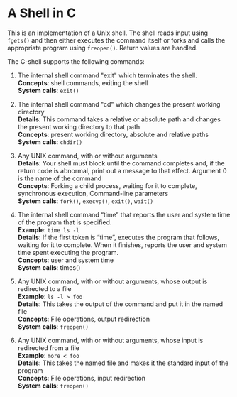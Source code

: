# A Shell in C

This is an implementation of a Unix shell. The shell reads input using `fgets()` and then either executes the command itself or forks and calls the appropriate program using `freopen()`. Return values are handled. 

The C-shell supports the following commands:

1. The internal shell command "exit" which terminates the shell.  
   **Concepts**: shell commands, exiting the shell  
   **System calls**: `exit()`  
 
2. The internal shell command "cd" which changes the present working directory  
   **Details**: This command takes a relative or absolute path and changes the present working directory to that path  
   **Concepts**: present working directory, absolute and relative paths  
   **System calls**: `chdir()`  
 
3. Any UNIX command, with or without arguments  
   **Details**: Your shell must block until the command completes and, if the return code is abnormal, print out a message to that effect. Argument 0 is the name of the command  
   **Concepts**: Forking a child process, waiting for it to complete, synchronous execution, Command-line parameters  
   **System calls**: `fork()`, `execvp()`, `exit()`, `wait()`  
 
4. The internal shell command “time” that reports the user and system time of the program that is specified.  
   **Example**:  `time ls -l`  
   **Details**: If the first token is “time”, executes the program that follows, waiting for it to complete. When it finishes, reports the user and system time spent executing the program.  
   **Concepts**: user and system time  
   **System calls**: times()  
 
5. Any UNIX command, with or without arguments, whose output is redirected to a file  
   **Example**: `ls -l > foo`  
   **Details**: This takes the output of the command and put it in the named file  
   **Concepts**: File operations, output redirection  
   **System calls**: `freopen()`  
 
6. Any UNIX command, with or without arguments, whose input is redirected from a file  
   **Example**:  `more < foo`  
   **Details**: This takes the named file and makes it the standard input of the program  
   **Concepts**: File operations, input redirection  
   **System calls**: `freopen()`  
 
